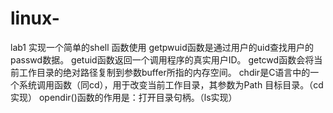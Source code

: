 # linux-
lab1 实现一个简单的shell
  函数使用
    getpwuid函数是通过用户的uid查找用户的passwd数据。
    getuid函数返回一个调用程序的真实用户ID。
    getcwd函数会将当前工作目录的绝对路径复制到参数buffer所指的内存空间。
    chdir是C语言中的一个系统调用函数（同cd），用于改变当前工作目录，其参数为Path 目标目录。（cd实现）
    opendir()函数的作用是：打开目录句柄。（ls实现）
